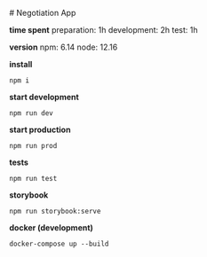 # Negotiation App

**time spent**
preparation: 1h
development: 2h
test: 1h

**version**
npm: 6.14
node: 12.16

**install**
```
npm i
```

**start development**
```
npm run dev
```

**start production**
```
npm run prod
```

**tests**
```
npm run test
```

**storybook**
```
npm run storybook:serve
```

**docker (development)**
```
docker-compose up --build
```
